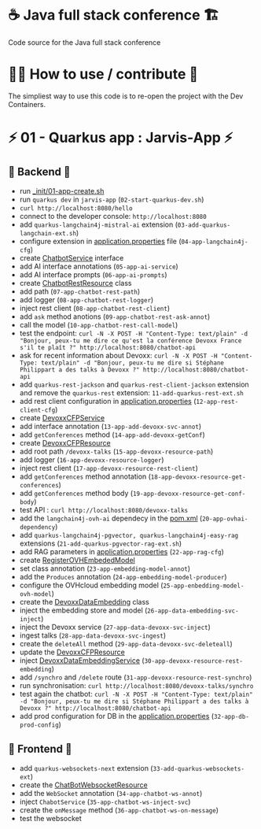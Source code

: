 # ☕️ Java full stack conference 🏗️
Code source for the Java full stack conference

# 🧑‍💻 How to use / contribute 🐳

The simpliest way to use this code is to re-open the project with the Dev Containers.

# ⚡️ 01 - Quarkus app : Jarvis-App ⚡️
## 📼 Backend 📼

 - run [_init/01-app-create.sh](./_init/)
 - run `quarkus dev` in `jarvis-app` (`02-start-quarkus-dev.sh`)
 - `curl http://localhost:8080/hello`
 - connect to the developer console: `http://localhost:8080`
 - add `quarkus-langchain4j-mistral-ai` extension (`03-add-quarkus-langchain-ext.sh`)
 - configure extension in [application.properties](./jarvis_app/src/main/resources/application.properties) file (`04-app-langchain4j-cfg`)
 - create [ChatbotService](./jarvis_app/src/main/java/fr/wilda/fullstack/services/ChatbotService.java) interface
  - add AI interface annotations (`05-app-ai-service`)
  - add AI interface prompts (`06-app-ai-prompts`)
 - create [ChatbotRestResource](./jarvis_app/src/main/java/fr/wilda/fullstack/resources/ChatbotRestResource.java) class
  - add path (`07-app-chatbot-rest-path`)
  - add logger (`08-app-chatbot-rest-logger`)
  - inject rest client (`08-app-chatbot-rest-client`)
  - add `ask` method anotions (`09-app-chatbot-rest-ask-annot`)
  - call the model (`10-app-chatbot-rest-call-model`)
 - test the endpoint: `curl -N -X POST -H "Content-Type: text/plain" -d "Bonjour, peux-tu me dire ce qu'est la conférence Devoxx France s'il te plaît ?" http://localhost:8080/chatbot-api`
 - ask for recent information about Devoxx: `curl -N -X POST -H "Content-Type: text/plain" -d "Bonjour, peux-tu me dire si Stéphane Philippart a des talks à Devoxx ?" http://localhost:8080/chatbot-api`
 - add `quarkus-rest-jackson` and `quarkus-rest-client-jackson` extension and remove the `quarkus-rest` extension: `11-add-quarkus-rest-ext.sh`
 - add rest client configuration in [application.properties](./jarvis_app/src/main/resources/application.properties) (`12-app-rest-client-cfg`)
 - create [DevoxxCFPService](./jarvis_app/src/main/java/fr/wilda/fullstack/services/DevoxxCFPService.java)
  - add interface annotation (`13-app-add-devoxx-svc-annot`)
  - add `getConferences` method (`14-app-add-devoxx-getConf`)
 - create [DevoxxCFPResource](./jarvis_app/src/main/java/fr/wilda/fullstack/resources/DevoxxCFPResource.java)
  - add root path `/devoxx-talks` (`15-app-devoxx-resource-path`)
  - add logger (`16-app-devoxx-resource-logger`)
  - inject rest client (`17-app-devoxx-resource-rest-client`)
  - add `getConferences` method annotation (`18-app-devoxx-resource-get-conferences`) 
  - add `getConferences` method body (`19-app-devoxx-resource-get-conf-body`)
  - test API : `curl http://localhost:8080/devoxx-talks`
 - add the `langchain4j-ovh-ai` dependecy in the [pom.xml](./jarvis_app/pom.xml) (`20-app-ovhai-dependency`)
 - add `quarkus-langchain4j-pgvector, quarkus-langchain4j-easy-rag` extensions (`21-add-quarkus-pgvector-rag-ext.sh`)
 - add RAG parameters in [application.properties](./jarvis_app/src/main/resources/application.properties) (`22-app-rag-cfg`)
 - create [RegisterOVHEmbededModel](./jarvis_app/src/main/java/fr/wilda/fullstack/config/RegisterOVHEmbededModel.java)
  - set class annotation (`23-app-embedding-model-annot`)
  - add the `Produces` annotation (`24-app-embedding-model-producer`)
  - configure the OVHcloud embedding model (`25-app-enbedding-model-ovh-model`)
 - create the [DevoxxDataEmbedding](./jarvis_app/src/main/java/fr/wilda/fullstack/services/DevoxxDataEmbedding.java) class
  - inject the embedding store and model (`26-app-data-embedding-svc-inject`)
  - inject the Devoxx service (`27-app-data-devoxx-svc-inject`)
  - ingest talks (`28-app-data-devoxx-svc-ingest`)
  - create the `deleteAll` method (`29-app-data-devoxx-svc-deleteall`)
 - update the [DevoxxCFPResource](./jarvis_app/src/main/java/fr/wilda/fullstack/resources/DevoxxCFPResource.java)
  - inject [DevoxxDataEmbeddingService](./jarvis_app/src/main/java/fr/wilda/fullstack/services/DevoxxDataEmbeddingService.java) (`30-app-devoxx-resource-rest-embedding`)
  - add `/synchro` and `/delete` route (`31-app-devoxx-resource-rest-synchro`)
  - run synchronisation: `curl http://localhost:8080/devoxx-talks/synchro`
 - test again the chatbot: `curl -N -X POST -H "Content-Type: text/plain" -d "Bonjour, peux-tu me dire si Stéphane Philippart a des talks à Devoxx ?" http://localhost:8080/chatbot-api`
 - add prod configuration for DB in the [application.properties](./jarvis_app/src/main/resources/application.properties) (`32-app-db-prod-config`)

## 🎨 Frontend 🎨
 - add `quarkus-websockets-next` extension (`33-add-quarkus-websockets-ext`)
 - create the [ChatBotWebsocketResource](./jarvis_app/src/main/java/fr/wilda/fullstack/resources/ChatBotWebsocketResource.java)
  - add the `WebSocket` annotation (`34-app-chatbot-ws-annot`)
  - inject `ChabotService` (`35-app-chatbot-ws-inject-svc`)
  - create the `onMessage` method (`36-app-chatbot-ws-on-message`)
  - test the websocket 
